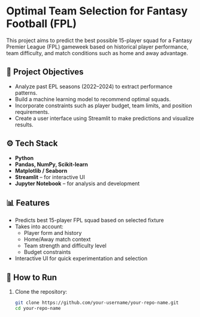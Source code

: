 # Optimal Team Selection for Fantasy Football (FPL)

This project aims to predict the best possible 15-player squad for a Fantasy Premier League (FPL) gameweek based on historical player performance, team difficulty, and match conditions such as home and away advantage.

## 🧠 Project Objectives

- Analyze past EPL seasons (2022–2024) to extract performance patterns.
- Build a machine learning model to recommend optimal squads.
- Incorporate constraints such as player budget, team limits, and position requirements.
- Create a user interface using Streamlit to make predictions and visualize results.

## ⚙️ Tech Stack

- **Python**
- **Pandas, NumPy, Scikit-learn**
- **Matplotlib / Seaborn**
- **Streamlit** – for interactive UI
- **Jupyter Notebook** – for analysis and development

## 📊 Features

- Predicts best 15-player FPL squad based on selected fixture
- Takes into account:
  - Player form and history
  - Home/Away match context
  - Team strength and difficulty level
  - Budget constraints
- Interactive UI for quick experimentation and selection

## 🚀 How to Run

1. Clone the repository:
   ```bash
   git clone https://github.com/your-username/your-repo-name.git
   cd your-repo-name
